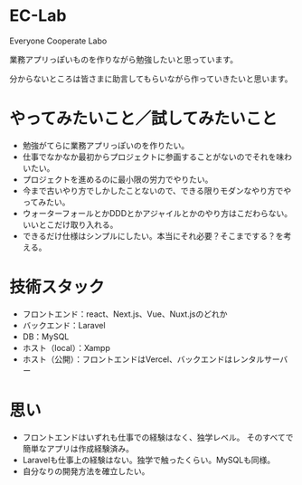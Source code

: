# EC-Lab

Everyone Cooperate Labo

業務アプリっぽいものを作りながら勉強したいと思っています。

分からないところは皆さまに助言してもらいながら作っていきたいと思います。


# やってみたいこと／試してみたいこと
- 勉強がてらに業務アプリっぽいのを作りたい。
- 仕事でなかなか最初からプロジェクトに参画することがないのでそれを味わいたい。
- プロジェクトを進めるのに最小限の労力でやりたい。
- 今まで古いやり方でしかしたことないので、できる限りモダンなやり方でやってみたい。
- ウォーターフォールとかDDDとかアジャイルとかのやり方はこだわらない。いいとこだけ取り入れる。
- できるだけ仕様はシンプルにしたい。本当にそれ必要？そこまでする？を考える。

# 技術スタック
- フロントエンド：react、Next.js、Vue、Nuxt.jsのどれか
- バックエンド：Laravel
- DB：MySQL
- ホスト（local）：Xampp
- ホスト（公開）：フロントエンドはVercel、バックエンドはレンタルサーバー

# 思い
- フロントエンドはいずれも仕事での経験はなく、独学レベル。
そのすべてで簡単なアプリは作成経験済み。
- Laravelも仕事上の経験はない。独学で触ったくらい。MySQLも同様。
- 自分なりの開発方法を確立したい。
